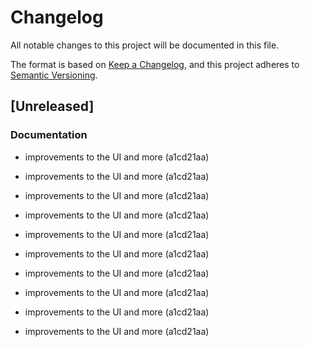 # Changelog

All notable changes to this project will be documented in this file.

The format is based on [Keep a Changelog](https://keepachangelog.com/en/1.0.0/),
and this project adheres to [Semantic Versioning](https://semver.org/spec/v2.0.0.html).

## [Unreleased]


### Documentation

- improvements to the UI and more (a1cd21aa)

- improvements to the UI and more (a1cd21aa)
- improvements to the UI and more (a1cd21aa)
- improvements to the UI and more (a1cd21aa)
- improvements to the UI and more (a1cd21aa)
- improvements to the UI and more (a1cd21aa)
- improvements to the UI and more (a1cd21aa)
- improvements to the UI and more (a1cd21aa)
- improvements to the UI and more (a1cd21aa)
- improvements to the UI and more (a1cd21aa)
